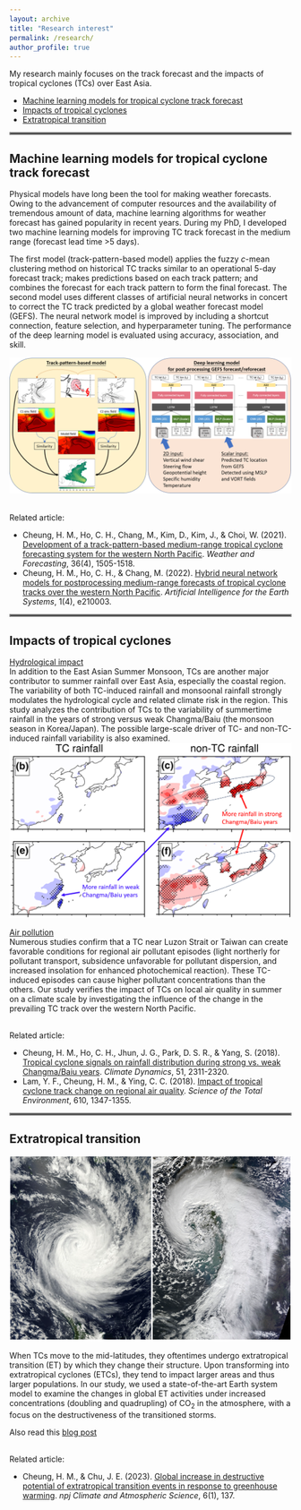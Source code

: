 ```yaml
---
layout: archive
title: "Research interest"
permalink: /research/
author_profile: true
---
```


My research mainly focuses on the track forecast and the impacts of tropical cyclones (TCs) over East Asia.
- [Machine learning models for tropical cyclone track forecast](#machine-learning-models-for-tropical-cyclone-track-forecast)
- [Impacts of tropical cyclones](#impacts-of-tropical-cyclones)
- [Extratropical transition](#extratropical-transition)

<hr style="border:2px solid gray">

## Machine learning models for tropical cyclone track forecast

Physical models have long been the tool for making weather forecasts. Owing to the advancement of computer resources and the availability of tremendous amount of data, machine learning algorithms for weather forecast has gained popularity in recent years. During my PhD, I developed two machine learning models for improving TC track forecast in the medium range (forecast lead time >5 days). 

The first model (track-pattern-based model) applies the fuzzy _c_-mean clustering method on historical TC tracks similar to an operational 5-day forecast track; makes predictions based on each track pattern; and combines the forecast for each track pattern to form the final forecast. The second model uses different classes of artificial neural networks in concert to correct the TC track predicted by a global weather forecast model (GEFS). The neural network model is improved by including a shortcut connection, feature selection, and hyperparameter tuning. The performance of the deep learning model is evaluated using accuracy, association, and skill.

![Schematic of the track-pattern-based model and deep learning model](/assets/ml_tc.png)

<br>Related article:
- Cheung, H. M., Ho, C. H., Chang, M., Kim, D., Kim, J., & Choi, W. (2021). <a href="https://doi.org/10.1175/WAF-D-20-0102.1" target="_blank">Development of a track-pattern-based medium-range tropical cyclone forecasting system for the western North Pacific</a>. _Weather and Forecasting_, 36(4), 1505-1518.
- Cheung, H. M., Ho, C. H., & Chang, M. (2022). <a href="https://journals.ametsoc.org/view/journals/aies/1/4/AIES-D-21-0003.1.xml" target="_blank">Hybrid neural network models for postprocessing medium-range forecasts of tropical cyclone tracks over the western North Pacific</a>. _Artificial Intelligence for the Earth Systems_, 1(4), e210003.

<hr style="border:2px solid gray">

## Impacts of tropical cyclones

<ins>Hydrological impact</ins>
<br>
In addition to the East Asian Summer Monsoon, TCs are another major contributor to summer rainfall over East Asia, especially the coastal region. The variability of both TC-induced rainfall and monsoonal rainfall strongly modulates the hydrological cycle and related climate risk in the region. This study analyzes the contribution of TCs to the variability of summertime rainfall in the years of strong versus weak Changma/Baiu (the monsoon season in Korea/Japan). The possible large-scale driver of TC- and non-TC-induced rainfall variability is also examined.
![Differences in TC and non-TC rainfall between strong and weak Changma/Baiu years](/assets/tc_rain.png)
<br>

<ins>Air pollution</ins>
<br>Numerous studies confirm that a TC near Luzon Strait or Taiwan can create favorable conditions for regional air pollutant episodes (light northerly for pollutant transport, subsidence unfavorable for pollutant dispersion, and increased insolation for enhanced photochemical reaction). These TC-induced episodes can cause higher pollutant concentrations than the others. Our study verifies the impact of TCs on local air quality in summer on a climate scale by investigating the influence of the change in the prevailing TC track over the western North Pacific.

<br>Related article:
- Cheung, H. M., Ho, C. H., Jhun, J. G., Park, D. S. R., & Yang, S. (2018). <a href="https://doi.org/10.1007/s00382-017-4014-1" target="_blank">Tropical cyclone signals on rainfall distribution during strong vs. weak Changma/Baiu years</a>. _Climate Dynamics_, 51, 2311-2320.
- Lam, Y. F., Cheung, H. M., & Ying, C. C. (2018). <a href="https://doi.org/10.1016/j.scitotenv.2017.08.100" target="_blank">Impact of tropical cyclone track change on regional air quality</a>. _Science of the Total Environment_, 610, 1347-1355.

<hr style="border:2px solid gray">

## Extratropical transition

![An example of tropical cyclone and extratropical cyclone](/assets/tc_etc.png)

When TCs move to the mid-latitudes, they oftentimes undergo extratropical transition (ET) by which they change their structure. Upon transforming into extratropical cyclones (ETCs), they tend to impact larger areas and thus larger populations. In our study, we used a state-of-the-art Earth system model to examine the changes in global ET activities under increased concentrations (doubling and quadrupling) of CO<sub>2</sub> in the atmosphere, with a focus on the destructiveness of the transitioned storms. 

Also read this <a href="https://communities.springernature.com/posts/greenhouse-warming-can-lead-to-greater-destructiveness-in-the-mid-latitudes-by-tropical-cyclones" target="_blank">blog post</a>

<br>Related article:
- Cheung, H. M., & Chu, J. E. (2023). <a href="https://www.nature.com/articles/s41612-023-00470-8" target="_blank">Global increase in destructive potential of extratropical transition events in response to greenhouse warming</a>. _npj Climate and Atmospheric Science_, 6(1), 137.
